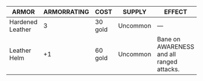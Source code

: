 | ARMOR            | ARMORRATING | COST    | SUPPLY   | EFFECT                                    |
| ---------------- | ----------- | ------- | -------- | ----------------------------------------- |
| Hardened Leather | 3           | 30 gold | Uncommon | —                                         |
| Leather Helm     | +1          | 60 gold | Uncommon | Bane on AWARENESS and all ranged attacks. |
